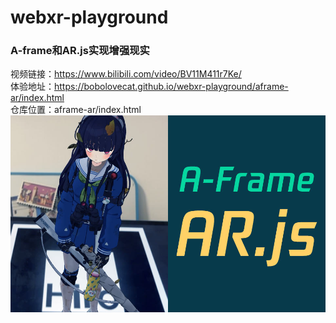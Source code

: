 # webxr-playground
### A-frame和AR.js实现增强现实
视频链接：https://www.bilibili.com/video/BV11M411r7Ke/  
体验地址：https://bobolovecat.github.io/webxr-playground/aframe-ar/index.html  
仓库位置：aframe-ar/index.html  
![image](https://raw.githubusercontent.com/bobolovecat/webxr-playground/main/github-cover/1.jpg)